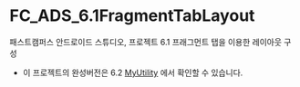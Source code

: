 # FC_ADS_6.1FragmentTabLayout
패스트캠퍼스 안드로이드 스튜디오, 프로젝트 6.1 프래그먼트 탭을 이용한 레이아웃 구성

* 이 프로젝트의 완성버전은 6.2 [MyUtility] 에서 확인할 수 있습니다.

[MyUtility]:<https://github.com/Rocher0724/FC_ADS_6.2MyUtility>
